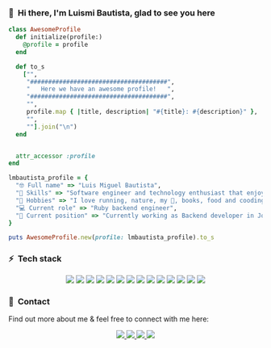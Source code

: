 ### 👋 &nbsp;Hi there, I'm Luismi Bautista, glad to see you here

```ruby
class AwesomeProfile
  def initialize(profile:)
    @profile = profile
  end

  def to_s
    ["",
     "######################################",
     "   Here we have an awesome profile!   ",
     "######################################",
     "",
     profile.map { |title, description| "#{title}: #{description}" },
     "",
     ""].join("\n")
  end


  attr_accessor :profile
end

lmbautista_profile = {
  "🤓 Full name" => "Luis Miguel Bautista",
  "🤖 Skills" => "Software engineer and technology enthusiast that enjoy learning, teaching and coding",
  "🌴 Hobbies" => "I love running, nature, my 🦊, books, food and cooding",
  "💻 Current role" => "Ruby backend engineer",
  "🚀 Current position" => "Currently working as Backend developer in Jobandtalent having fun with awesome challenges"
}

puts AwesomeProfile.new(profile: lmbautista_profile).to_s
```

### ⚡&nbsp; Tech stack

<p align="center">
  <a href="#"><img src="https://img.shields.io/badge/Ruby-9B111E?style=for-the-badge&logo=ruby&logoColor=white"></a>
  <a href="#"><img src="https://img.shields.io/badge/Rails-white?style=for-the-badge&logo=rubyonrails&logoColor=9B111E"></a>
  <a href="#"><img src="https://img.shields.io/badge/react-20232A?style=for-the-badge&logo=react&logoColor=61DAFB"></a>
  <a href="#"><img src="https://img.shields.io/badge/javascript-white?style=for-the-badge&logo=javascript&logoColor=red"></a>
  <a href="#"><img src="https://img.shields.io/badge/jQuery-white?style=for-the-badge&logo=jquery&logoColor=78cff5"></a>
  <a href="#"><img src="https://img.shields.io/badge/bootstrap-563d7c?style=for-the-badge&logo=bootstrap&logoColor=white"></a>
  <a href="#"><img src="https://img.shields.io/badge/html5-orange?style=for-the-badge&logo=html5&logoColor=white"></a>
  <a href="#"><img src="https://img.shields.io/badge/CSS3-1572B6?style=for-the-badge&logo=css3&logoColor=white"></a>
  <a href="#"><img src="https://img.shields.io/badge/mysql-00758F?style=for-the-badge&logo=mysql&logoColor=white"></a>
  <a href="#"><img src="https://img.shields.io/badge/postgresql-0064a5?style=for-the-badge&logo=postgresql&logoColor=white"></a>
  <a href="#"><img src="https://img.shields.io/badge/docker-0db7ed?style=for-the-badge&logo=docker&logoColor=white"></a>
  <a href="#"><img src="https://img.shields.io/badge/github-white?style=for-the-badge&logo=github&logoColor=6e5494"></a>
  <a href="#"><img src="https://img.shields.io/badge/vstudio-20232A?style=for-the-badge&logo=visual-studio&logoColor=0078d7"></a>
  <a href="#"><img src="https://img.shields.io/badge/aws-20232A?style=for-the-badge&logo=amazon&logoColor=FF9900"></a>


### 📮&nbsp; Contact

Find out more about me & feel free to connect with me here:

<p align="center">
 <a href="https://www.linkedin.com/in/luis-miguel-bautista-fraile-259a9499/">
  <img src="https://img.shields.io/badge/LinkedIn-0077B5?style=for-the-badge&logo=linkedin&logoColor=white" />
 </a>
 <a href="https://twitter.com/ipep0n">
  <img src="https://img.shields.io/badge/Twitter-1DA1F2?style=for-the-badge&logo=twitter&logoColor=white" />
 </a>
 <a href="https://www.instagram.com/pepothon/?hl=es">
  <img src="https://img.shields.io/badge/Instagram-E4405F?style=for-the-badge&logo=instagram&logoColor=white" />
 </a>
  <a href="mailto:lmiguelbautista@gmail.com">
  <img src="https://img.shields.io/badge/Gmail-D14836?style=for-the-badge&logo=gmail&logoColor=white" />
 </a>

